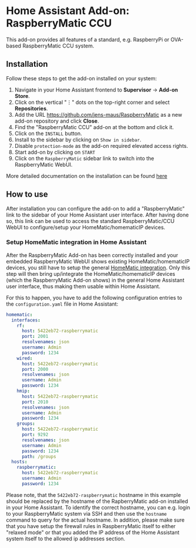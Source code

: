 # Home Assistant Add-on: RaspberryMatic CCU

This add-on provides all features of a standard, e.g. RaspberryPi or OVA-based
RaspberryMatic CCU system.

## Installation

Follow these steps to get the add-on installed on your system:

1. Navigate in your Home Assistant frontend to **Supervisor** -> **Add-on Store**.
2. Click on the vertical "⋮" dots on the top-right corner and select **Repositories**.
3. Add the URL https://github.com/jens-maus/RaspberryMatic as a new add-on repository and click **Close**.
4. Find the "RaspberryMatic CCU" add-on at the bottom and click it.
5. Click on the `INSTALL` button.
6. Install to the sidebar by clicking on `Show in sidebar`.
7. Disable `protection-mode` as the add-on required elevated access rights.
8. Start add-on by clicking on `START`
9. Click on the `RaspberryMatic` sidebar link to switch into the RaspberryMatic WebUI.

More detailed documentation on the installation can be found [here](https://github.com/jens-maus/RaspberryMatic/wiki/Installation-HomeAssistant)

## How to use

After installation you can configure the add-on to add a "RaspberryMatic" link
to the sidebar of your Home Assistant user interface. After having done so, this link can
be used to access the standard RaspberryMatic/CCU WebUI to configure/setup your
HomeMatic/homematicIP devices.

### Setup HomeMatic integration in Home Assistant

After the RaspberryMatic Add-on has been correctly installed and your embedded RaspberryMatic WebUI shows existing HomeMatic/homematicIP devices, you still have to setup the general [HomeMatic integration](https://www.home-assistant.io/integrations/homematic/). Only this step will then bring up/integrate the HomeMatic/homematicIP devices (which the RaspberryMatic Add-on shows) in the general Home Assistant user interface, thus making them usable within Home Assistant.

For this to happen, you have to add the following configuration entries to the `configuration.yaml` file in Home Assistant:

```yaml
homematic:
  interfaces:
    rf:
      host: 5422eb72-raspberrymatic
      port: 2001
      resolvenames: json
      username: Admin
      password: 1234
    wired:
      host: 5422eb72-raspberrymatic
      port: 2000
      resolvenames: json
      username: Admin
      password: 1234
    hmip:
      host: 5422eb72-raspberrymatic
      port: 2010
      resolvenames: json
      username: Admin
      password: 1234
    groups:
      host: 5422eb72-raspberrymatic
      port: 9292
      resolvenames: json
      username: Admin
      password: 1234
      path: /groups
  hosts:
    raspberrymatic:
      host: 5422eb72-raspberrymatic
      username: Admin
      password: 1234
 ```
 
Please note, that the `5422eb72-raspberrymatic` hostname in this example should be replaced by the hostname of the RapberryMatic add-on installed in your Home Assistant. To identify the correct hostname, you can e.g. login to your RaspberryMatic system via SSH and then use the `hostname` command to query for the actual hostname. In addition, please make sure that you have setup the firewall rules in RaspberryMatic itself to either "relaxed mode" or that you added the IP address of the Home Assistant system itself to the allowed ip addresses section.
